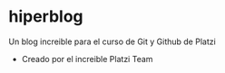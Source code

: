# hiperblog
Un blog increible para el curso de Git y Github de Platzi

* Creado por el increible Platzi Team